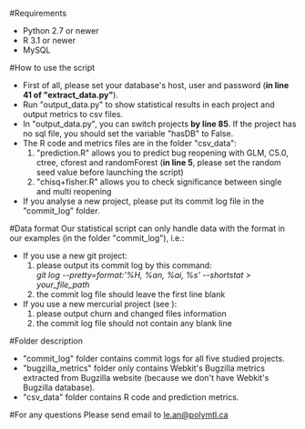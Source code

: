 #Requirements
- Python 2.7 or newer
- R 3.1 or newer
- MySQL

#How to use the script
- First of all, please set your database's host, user and password (**in line 41 of "extract_data.py"**).
- Run "output_data.py" to show statistical results in each project and output metrics to csv files.
- In "output_data.py", you can switch projects **by line 85**. If the project has no sql file, you should set the variable "hasDB" to False.
- The R code and metrics files are in the folder "csv_data":    
   1. "prediction.R" allows you to predict bug reopening with GLM, C5.0, ctree, cforest and randomForest (**in line 5**, please set the random seed value before launching the script)   
   2. "chisq+fisher.R" allows you to check significance between single and multi reopening
- If you analyse a new project, please put its commit log file in the "commit_log" folder.
   
#Data format
Our statistical script can only handle data with the format in our examples (in the folder "commit_log"), i.e.:
- If you use a new git project:     
   1. please output its commit log by this command:  
      *git log --pretty=format:'%H, %an, %ai, %s' --shortstat > your_file_path*   
   2. the commit log file should leave the first line blank
- If you use a new mercurial project (see ):   
   1. please output churn and changed files information    
   2. the commit log file should not contain any blank line

#Folder description
- "commit_log" folder contains commit logs for all five studied projects.
- "bugzilla_metrics" folder only contains Webkit's Bugzilla metrics extracted from Bugzilla website (because we don't have Webkit's Bugzilla database).
- "csv_data" folder contains R code and prediction metrics.

#For any questions
Please send email to le.an@polymtl.ca